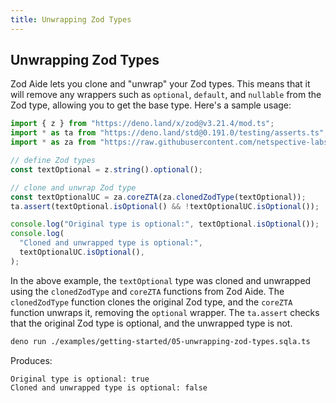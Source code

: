 ```yaml
---
title: Unwrapping Zod Types
---
```


## Unwrapping Zod Types

Zod Aide lets you clone and "unwrap" your Zod types. This means that it will
remove any wrappers such as `optional`, `default`, and `nullable` from the Zod
type, allowing you to get the base type. Here's a sample usage:

```typescript filename="examples/getting-started/05-unwrapping-zod-types.sqla.ts"
import { z } from "https://deno.land/x/zod@v3.21.4/mod.ts";
import * as ta from "https://deno.land/std@0.191.0/testing/asserts.ts";
import * as za from "https://raw.githubusercontent.com/netspective-labs/sql-aide/vX.Y.Z/lib/universal/zod-aide.ts";

// define Zod types
const textOptional = z.string().optional();

// clone and unwrap Zod type
const textOptionalUC = za.coreZTA(za.clonedZodType(textOptional));
ta.assert(textOptional.isOptional() && !textOptionalUC.isOptional());

console.log("Original type is optional:", textOptional.isOptional());
console.log(
  "Cloned and unwrapped type is optional:",
  textOptionalUC.isOptional(),
);
```

In the above example, the `textOptional` type was cloned and unwrapped using the
`clonedZodType` and `coreZTA` functions from Zod Aide. The `clonedZodType`
function clones the original Zod type, and the `coreZTA` function unwraps it,
removing the `optional` wrapper. The `ta.assert` checks that the original Zod
type is optional, and the unwrapped type is not.

```bash
deno run ./examples/getting-started/05-unwrapping-zod-types.sqla.ts
```

Produces:

```string
Original type is optional: true
Cloned and unwrapped type is optional: false
```

